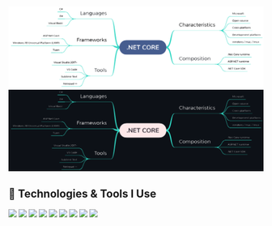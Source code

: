 <img src="img/dot-net-core-light.png#gh-light-mode-only">
<img src="img/dot-net-core-black.png#gh-dark-mode-only">

## 🔧 Technologies & Tools I Use
<a href="#"><img src="https://img.shields.io/badge/Visual_Studio-_.svg?logo=visualstudio"></a>
<a href="#"><img src="https://img.shields.io/badge/VS_Code-_.svg?logo=visualstudiocode"></a>
<a href="#"><img src="https://img.shields.io/badge/IntelliJ_IDEA-_.svg?logo=intellijidea"></a>
<a href="#"><img src="https://img.shields.io/badge/Git-_.svg?logo=git"></a>
<a href="#"><img src="https://img.shields.io/badge/C_Sharp-_.svg?logo=dotnet"></a>
<a href="#"><img src="https://img.shields.io/badge/Visual_Basic-_.svg?logo=dotnet"></a>
<a href="#"><img src="https://img.shields.io/badge/Java-_.svg?logo=java"></a>
<a href="#"><img src="https://img.shields.io/badge/PHP-_.svg?logo=php"></a>
<a href="#"><img src="https://img.shields.io/badge/Blazor_WebAssembly-_.svg?logo=blazor"></a>
